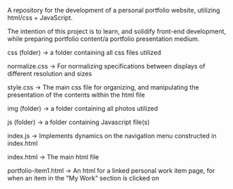 A repository for the development of a personal portfolio website, utilizing html/css + JavaScript.

The intention of this project is to learn, and solidify front-end development, while preparing portfolio content/a portfolio presentation medium.

css (folder) -> a folder containing all css files utilized
  
  normalize.css -> For normalizing specifications between displays of different resolution and sizes

  style.css -> The main css file for organizing, and manipulating the presentation of the contents within the html file

img (folder) -> a folder containing all photos utilized

js (folder) -> a folder containing Javascript file(s)

  index.js -> Implements dynamics on the navigation menu constructed in index.html

index.html -> The main html file

portfolio-item1.html -> An html for a linked personal work item page, for when an item in the "My Work" section is clicked on
